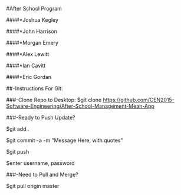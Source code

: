 #After School Program

####*Joshua Kegley

####*John Harrison

####*Morgan Emery

####*Alex Lewitt

####*Ian Cavitt

####*Eric Gordan


##-Instructions For Git:

###-Clone Repo to Desktop:
$git clone https://github.com/CEN2015-Software-Engineering/After-School-Management-Mean-App

###-Ready to Push Update? 

$git add .

$git commit -a -m "Message Here, with quotes"

$git push

$enter username, password

###-Need to Pull and Merge?

$git pull origin master
